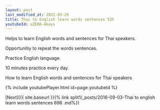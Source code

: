 ```yaml
---
layout: post
last_modified_at: 2021-03-29
title: Thai to English learn words sentences 535 
youtubeId: oZE86-Akays
---
```

 
 
Helps to learn English words and sentences for Thai speakers.

Opportunitiy to repeat the words sentences. 

Practice English language. 
 
10 minutes practice every day. 
 
How to learn English words and sentences for Thai speakers 
 
{% include youtubePlayer.html id=page.youtubeId %}
 
 
[Next]({{ site.baseurl }}{% link  split1/_posts/2016-09-03-Thai to english learn words sentences 696 .md%})
 
